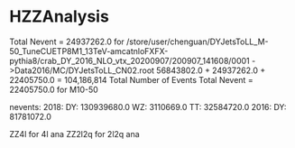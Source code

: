 # HZZAnalysis

Total Nevent = 24937262.0 for /store/user/chenguan/DYJetsToLL_M-50_TuneCUETP8M1_13TeV-amcatnloFXFX-pythia8/crab_DY_2016_NLO_vtx_20200907/200907_141608/0001 ->Data2016/MC/DYJetsToLL_CN02.root
56843802.0 + 24937262.0 + 22405750.0 = 104,186,814 Total Number of Events
Total Nevent = 22405750.0 for M10-50

nevents:
   2018:
        DY: 130939680.0
        WZ: 3110669.0
        TT: 32584720.0
   2016:
      DY: 81781072.0


ZZ4l for 4l ana
ZZ2l2q for 2l2q ana

